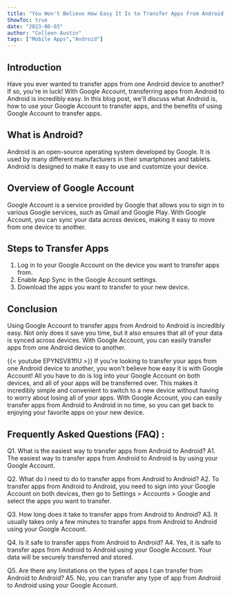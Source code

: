 ```yaml
---
title: "You Won't Believe How Easy It Is to Transfer Apps From Android to Android Using Google Account!"
ShowToc: true 
date: "2023-06-03"
author: "Colleen Austin" 
tags: ["Mobile Apps","Android"]
---
```

## Introduction

Have you ever wanted to transfer apps from one Android device to another? If so, you're in luck! With Google Account, transferring apps from Android to Android is incredibly easy. In this blog post, we'll discuss what Android is, how to use your Google Account to transfer apps, and the benefits of using Google Account to transfer apps.

## What is Android?

Android is an open-source operating system developed by Google. It is used by many different manufacturers in their smartphones and tablets. Android is designed to make it easy to use and customize your device.

## Overview of Google Account

Google Account is a service provided by Google that allows you to sign in to various Google services, such as Gmail and Google Play. With Google Account, you can sync your data across devices, making it easy to move from one device to another.

## Steps to Transfer Apps

1. Log in to your Google Account on the device you want to transfer apps from.
2. Enable App Sync in the Google Account settings.
3. Download the apps you want to transfer to your new device.

## Conclusion

Using Google Account to transfer apps from Android to Android is incredibly easy. Not only does it save you time, but it also ensures that all of your data is synced across devices. With Google Account, you can easily transfer apps from one Android device to another.

{{< youtube EPYNSV81fIU >}} 
If you're looking to transfer your apps from one Android device to another, you won't believe how easy it is with Google Account! All you have to do is log into your Google Account on both devices, and all of your apps will be transferred over. This makes it incredibly simple and convenient to switch to a new device without having to worry about losing all of your apps. With Google Account, you can easily transfer apps from Android to Android in no time, so you can get back to enjoying your favorite apps on your new device.

## Frequently Asked Questions (FAQ) :
Q1. What is the easiest way to transfer apps from Android to Android?
A1. The easiest way to transfer apps from Android to Android is by using your Google Account. 

Q2. What do I need to do to transfer apps from Android to Android?
A2. To transfer apps from Android to Android, you need to sign into your Google Account on both devices, then go to Settings > Accounts > Google and select the apps you want to transfer.

Q3. How long does it take to transfer apps from Android to Android?
A3. It usually takes only a few minutes to transfer apps from Android to Android using your Google Account.

Q4. Is it safe to transfer apps from Android to Android?
A4. Yes, it is safe to transfer apps from Android to Android using your Google Account. Your data will be securely transferred and stored.

Q5. Are there any limitations on the types of apps I can transfer from Android to Android?
A5. No, you can transfer any type of app from Android to Android using your Google Account.


